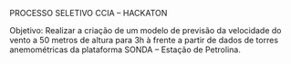 PROCESSO SELETIVO CCIA – HACKATON

Objetivo: Realizar a criação de um modelo de previsão da velocidade do vento a 50 metros de altura para 3h à frente a partir de dados de torres anemométricas da plataforma SONDA – Estação de Petrolina.
